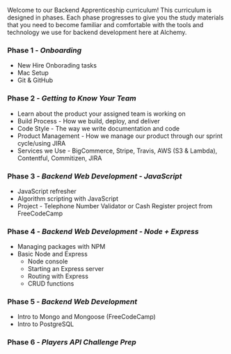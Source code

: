 Welcome to our Backend Apprenticeship curriculum! This curriculum is designed in phases. Each phase progresses to give you the study materials that you need to become familiar and comfortable with the tools and technology we use for backend development here at Alchemy.

### Phase 1 - *Onboarding*
* New Hire Onborading tasks
* Mac Setup
* Git & GitHub 

### Phase 2 - *Getting to Know Your Team*
* Learn about the product your assigned team is working on 
* Build Process - How we build, deploy, and deliver
* Code Style - The way we write documentation and code
* Product Management - How we manage our product through our sprint cycle/using JIRA
* Services we Use - BigCommerce, Stripe, Travis, AWS (S3 & Lambda), Contentful, Commitizen, JIRA 

### Phase 3 - *Backend Web Development - JavaScript*
* JavaScript refresher
* Algorithm scripting with JavaScript
* Project - Telephone Number Validator or Cash Register project from FreeCodeCamp

### Phase 4 - *Backend Web Development - Node + Express*
* Managing packages with NPM
* Basic Node and Express
    * Node console
    * Starting an Express server
    * Routing with Express
    * CRUD functions

### Phase 5 - *Backend Web Development*
* Intro to Mongo and Mongoose (FreeCodeCamp)
* Intro to PostgreSQL

### Phase 6 - *Players API Challenge Prep*